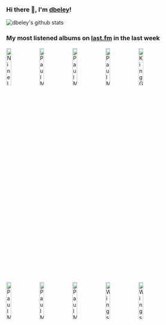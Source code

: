### Hi there 👋, I'm [dbeley](https://dbeley.ovh/en)!

![dbeley's github stats](https://github-readme-stats.vercel.app/api?username=dbeley)

### My most listened albums on [last.fm](https://www.last.fm/user/d_beley) in the last week

[<img src='https://lastfm.freetls.fastly.net/i/u/300x300/2dc4dedbe1f9441c832c26ec70b5704d.png' width='16%' height='16%' alt='Nine Inch Nails - The Downward Spiral'>](https://www.last.fm/music/nine%2binch%2bnails/the%2bdownward%2bspiral)&nbsp;
[<img src='https://lastfm.freetls.fastly.net/i/u/300x300/20107a8e4b6e495b8f26b23bfb9e5171.png' width='16%' height='16%' alt='Paul McCartney & Linda McCartney - RAM'>](https://www.last.fm/music/paul%2bmccartney%2b%2526%2blinda%2bmccartney/ram)&nbsp;
[<img src='https://lastfm.freetls.fastly.net/i/u/300x300/1040d6a1bc93404bbc26d8b8b683c305.png' width='16%' height='16%' alt='Paul McCartney - Chaos and Creation in the Backyard'>](https://www.last.fm/music/paul%2bmccartney/chaos%2band%2bcreation%2bin%2bthe%2bbackyard)&nbsp;
[<img src='https://lastfm.freetls.fastly.net/i/u/300x300/a4ab5d6ede321be230feee0ee3e51693.jpg' width='16%' height='16%' alt='Paul McCartney - PURE MCCARTNEY'>](https://www.last.fm/music/paul%2bmccartney/pure%2bmccartney)&nbsp;
[<img src='https://lastfm.freetls.fastly.net/i/u/300x300/3f17671d88380e1665af8ef7f0f88d5b.jpg' width='16%' height='16%' alt='King Gizzard & The Lizard Wizard - Im in Your Mind Fuzz'>](https://www.last.fm/music/king%2bgizzard%2b%2526%2bthe%2blizard%2bwizard/i%2527m%2bin%2byour%2bmind%2bfuzz)&nbsp;
<br>
[<img src='https://lastfm.freetls.fastly.net/i/u/300x300/685a56d9936f4ce8afead850acbcbd05.jpg' width='16%' height='16%' alt='Paul McCartney - McCartney'>](https://www.last.fm/music/paul%2bmccartney/mccartney)&nbsp;
[<img src='https://lastfm.freetls.fastly.net/i/u/300x300/c7d8eb8329e04143ac9ffb50b1af3275.png' width='16%' height='16%' alt='Paul McCartney - Run Devil Run'>](https://www.last.fm/music/paul%2bmccartney/run%2bdevil%2brun)&nbsp;
[<img src='https://lastfm.freetls.fastly.net/i/u/300x300/bbc32d92bf384d5495d871c024c6ed3d.png' width='16%' height='16%' alt='Paul McCartney - McCartney II'>](https://www.last.fm/music/paul%2bmccartney/mccartney%2bii)&nbsp;
[<img src='https://lastfm.freetls.fastly.net/i/u/300x300/833791c760a82dd35a16a8bf07b0521d.jpg' width='16%' height='16%' alt='Wings - Band on the Run'>](https://www.last.fm/music/wings/band%2bon%2bthe%2brun)&nbsp;
[<img src='https://lastfm.freetls.fastly.net/i/u/300x300/65181534b42725b1eb3ed7253d73b35d.jpg' width='16%' height='16%' alt='Wings - Pure McCartney'>](https://www.last.fm/music/wings/pure%2bmccartney)&nbsp;
<br>

